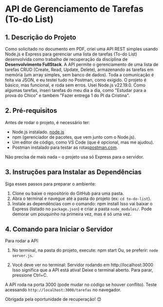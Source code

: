 # API de Gerenciamento de Tarefas (To-do List)

## 1. Descrição do Projeto
Como solicitado no documento em PDF, criei uma API REST simples usando Node.js e Express para gerenciar uma lista de tarefas (To-do List) desenvolvida como trabalho de recuperação da disciplina de **Desenvolvimento FullStack**. A API permite o gerenciamento de uma lista de tarefas CRUD (Create, Read, Update, Delete), armazenando as tarefas em memória (um array simples, sem banco de dados). Toda a comunicação é feita via JSON, e eu testei tudo no Postman, como exigido.
O projeto é básico, mas funcional, e roda sem erros. Usei Node.js v22.19.0. Como algumas tarefas, inseri tarefas do meu dia a dia, como "Estudar para a prova do Chico" e também "Fazer entrega 1 do PI da Cristina". 

## 2. Pré-requisitos
Antes de rodar o projeto, é necessário ter:
- Node.js instalado. [node.js](https://nodejs.org) 
- npm (gerenciador de pacotes, que vem junto com o Node.js). 
- Um editor de código, como VS Code (que é opcional, mas me ajudou).
- Postman instalado para testar as rotas[postman.com](https://www.postman.com). 

Não precisa de mais nada – o projeto usa só Express para o servidor.

## 3. Instruções para Instalar as Dependências
Siga esses passos para preparar o ambiente:

1. Clone ou baixe o repositório do GitHub para uma pasta.
2. Abra o terminal e navegue até a pasta do projeto (ex: `cd to-do-list`).
3. Instale as dependências com o comando:
npm install
Isso vai baixar o Express (listado no `package.json`) e criar a pasta `node_modules/`. Pode demorar um pouquinho na primeira vez, mas é só uma vez.

## 4. Comando para Iniciar o Servidor
Para rodar a API:

1. No terminal, na pasta do projeto, execute:
npm start
Ou, se preferir: `node server.js`.

2. Você deve ver no terminal:
Servidor rodando em http://localhost:3000
Isso significa que a API está ativa! Deixe o terminal aberto. Para parar, pressione Ctrl+C.

A API roda na porta 3000 (pode mudar no código se houver conflito). Teste acessando `http://localhost:3000/tarefas` no navegador.

Obrigada pela oportunidade de recuperação! 😊
